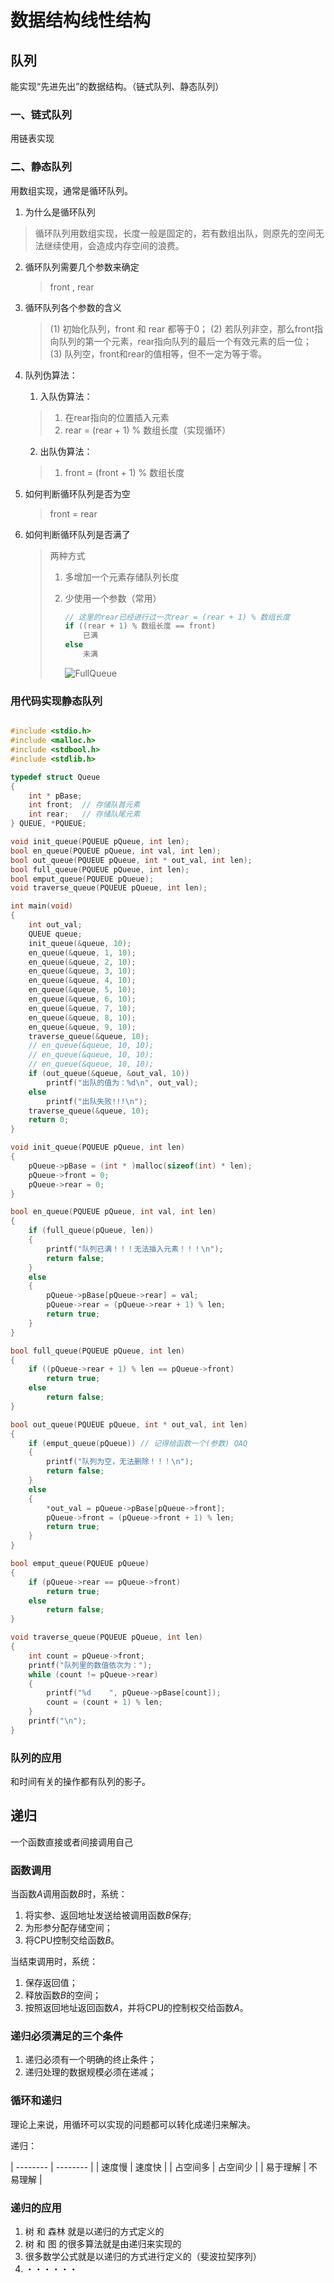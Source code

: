 # 数据结构线性结构

## 队列

能实现“先进先出”的数据结构。（链式队列、静态队列）

### 一、链式队列
用链表实现

### 二、静态队列
用数组实现，通常是循环队列。

1. 为什么是循环队列
> 循环队列用数组实现，长度一般是固定的，若有数组出队，则原先的空间无法继续使用，会造成内存空间的浪费。 

2. 循环队列需要几个参数来确定
   
   > front , rear
3. 循环队列各个参数的含义
    > (1) 初始化队列，front 和 rear 都等于0；
    > (2) 若队列非空，那么front指向队列的第一个元素，rear指向队列的最后一个有效元素的后一位；
    > (3) 队列空，front和rear的值相等，但不一定为等于零。

4. 队列伪算法：
   1. 入队伪算法：
    > 1. 在rear指向的位置插入元素
    > 2. rear = (rear + 1) % 数组长度（实现循环）
   
   2. 出队伪算法：
    > 1. front = (front + 1) % 数组长度

5. 如何判断循环队列是否为空
   
   > front = rear 
   
6. 如何判断循环队列是否满了
   > 两种方式
   > 1. 多增加一个元素存储队列长度
   >
   > 2. 少使用一个参数（常用）
   >
   >     ```C
   >     // 这里的rear已经进行过一次rear = (rear + 1) % 数组长度 
   >     if ((rear + 1) % 数组长度 == front)
   >         已满
   >     else
   >         未满
   >     ```
   >     
   >     ![FullQueue](img/FullQueue.png)



### 用代码实现静态队列

```C

#include <stdio.h>
#include <malloc.h>
#include <stdbool.h>
#include <stdlib.h>

typedef struct Queue
{
    int * pBase;
    int front;  // 存储队首元素
    int rear;   // 存储队尾元素 
} QUEUE, *PQUEUE;

void init_queue(PQUEUE pQueue, int len);
bool en_queue(PQUEUE pQueue, int val, int len);
bool out_queue(PQUEUE pQueue, int * out_val, int len);
bool full_queue(PQUEUE pQueue, int len);
bool emput_queue(PQUEUE pQueue);
void traverse_queue(PQUEUE pQueue, int len);

int main(void)
{
    int out_val;
    QUEUE queue;
    init_queue(&queue, 10);
    en_queue(&queue, 1, 10);
    en_queue(&queue, 2, 10);
    en_queue(&queue, 3, 10);
    en_queue(&queue, 4, 10);
    en_queue(&queue, 5, 10);
    en_queue(&queue, 6, 10);
    en_queue(&queue, 7, 10);
    en_queue(&queue, 8, 10);
    en_queue(&queue, 9, 10);
    traverse_queue(&queue, 10);
    // en_queue(&queue, 10, 10);
    // en_queue(&queue, 10, 10);
    // en_queue(&queue, 10, 10);
    if (out_queue(&queue, &out_val, 10))
        printf("出队的值为：%d\n", out_val);
    else
        printf("出队失败!!!\n");
    traverse_queue(&queue, 10);
    return 0;
}

void init_queue(PQUEUE pQueue, int len)
{
    pQueue->pBase = (int * )malloc(sizeof(int) * len);
    pQueue->front = 0;
    pQueue->rear = 0;
}

bool en_queue(PQUEUE pQueue, int val, int len)
{
    if (full_queue(pQueue, len))
    {
        printf("队列已满！！！无法插入元素！！！\n");
        return false;
    }
    else
    {
        pQueue->pBase[pQueue->rear] = val;
        pQueue->rear = (pQueue->rear + 1) % len;
        return true;
    }
}

bool full_queue(PQUEUE pQueue, int len)
{
    if ((pQueue->rear + 1) % len == pQueue->front)
        return true;
    else
        return false;
}

bool out_queue(PQUEUE pQueue, int * out_val, int len)
{
    if (emput_queue(pQueue)) // 记得给函数一个(参数) QAQ
    {
        printf("队列为空，无法删除！！！\n");
        return false;
    }
    else
    {
        *out_val = pQueue->pBase[pQueue->front];
        pQueue->front = (pQueue->front + 1) % len;
        return true;
    }
}

bool emput_queue(PQUEUE pQueue)
{
    if (pQueue->rear == pQueue->front)
        return true;
    else
        return false;
}

void traverse_queue(PQUEUE pQueue, int len)
{
    int count = pQueue->front;
    printf("队列里的数值依次为：");
    while (count != pQueue->rear)
    {
        printf("%d    ", pQueue->pBase[count]);
        count = (count + 1) % len;
    }
    printf("\n");
}
```



### 队列的应用

和时间有关的操作都有队列的影子。



## 递归

一个函数直接或者间接调用自己

### 函数调用

当函数$A$调用函数$B$时，系统：

1. 将实参、返回地址发送给被调用函数$B$保存;
2. 为形参分配存储空间；
3. 将CPU控制交给函数$B$。

当结束调用时，系统：

1. 保存返回值；
2. 释放函数$B$的空间；
3. 按照返回地址返回函数$A$，并将CPU的控制权交给函数$A$。



### 递归必须满足的三个条件

1. 递归必须有一个明确的终止条件；
2. 递归处理的数据规模必须在递减；



### 循环和递归

理论上来说，用循环可以实现的问题都可以转化成递归来解决。

递归：

| -------- | -------- |
| 速度慢   | 速度快   |
| 占空间多 | 占空间少 |
| 易于理解 | 不易理解 |



### 递归的应用

1. 树 和 森林 就是以递归的方式定义的
2. 树 和 图 的很多算法就是由递归来实现的
3. 很多数学公式就是以递归的方式进行定义的（斐波拉契序列）
4. ・・・・・・

